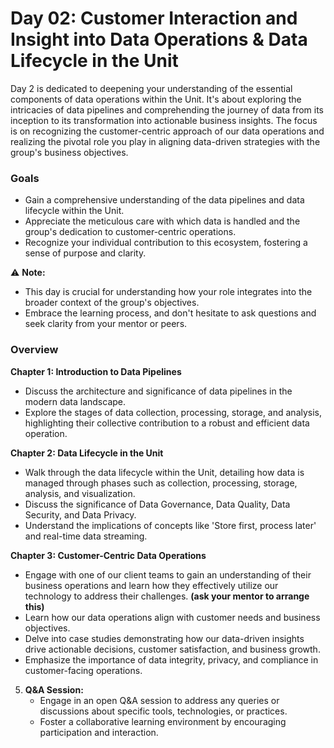 # Day 02: Customer Interaction and Insight into Data Operations & Data Lifecycle in the Unit

Day 2 is dedicated to deepening your understanding of the essential components of data operations within the Unit. It's about exploring the intricacies of data pipelines and comprehending the journey of data from its inception to its transformation into actionable business insights. The focus is on recognizing the customer-centric approach of our data operations and realizing the pivotal role you play in aligning data-driven strategies with the group's business objectives.

### Goals
- Gain a comprehensive understanding of the data pipelines and data lifecycle within the Unit.
- Appreciate the meticulous care with which data is handled and the group's dedication to customer-centric operations.
- Recognize your individual contribution to this ecosystem, fostering a sense of purpose and clarity.

:warning: **Note:**
- This day is crucial for understanding how your role integrates into the broader context of the group's objectives.
- Embrace the learning process, and don't hesitate to ask questions and seek clarity from your mentor or peers.

### Overview

**Chapter 1: Introduction to Data Pipelines**
   - Discuss the architecture and significance of data pipelines in the modern data landscape.
   - Explore the stages of data collection, processing, storage, and analysis, highlighting their collective contribution to a robust and efficient data operation.

**Chapter 2: Data Lifecycle in the Unit**
   - Walk through the data lifecycle within the Unit, detailing how data is managed through phases such as collection, processing, storage, analysis, and visualization.
   - Discuss the significance of Data Governance, Data Quality, Data Security, and Data Privacy.
   - Understand the implications of concepts like 'Store first, process later' and real-time data streaming.

**Chapter 3: Customer-Centric Data Operations**
   - Engage with one of our client teams to gain an understanding of their business operations and learn how they effectively utilize our technology to address their challenges. **(ask your mentor to arrange this)**
   - Learn how our data operations align with customer needs and business objectives.
   - Delve into case studies demonstrating how our data-driven insights drive actionable decisions, customer satisfaction, and business growth.
   - Emphasize the importance of data integrity, privacy, and compliance in customer-facing operations.

5. **Q&A Session:**
   - Engage in an open Q&A session to address any queries or discussions about specific tools, technologies, or practices.
   - Foster a collaborative learning environment by encouraging participation and interaction.


